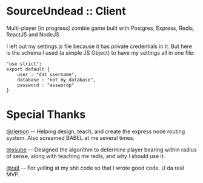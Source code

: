 SourceUndead :: Client
============

Multi-player [in progress] zombie game built with Postgres, Express, Redis, ReactJS and NodeJS

I left out my settings.js file because it has private credentials in it. But here is the schema I used (a simple JS Object) to have my settings all in one file:

    "use strict";
    export default {
        user : "dat username",
        database : "not my database",
        password : "asswordp"
    }

Special Thanks
==============

[@rlemon](https://github.com/rlemon) -- Helping design, teach, and create the express node routing system. Also screamed BABEL at me several times.

[@ssube](https://github.com/ssube) -- Designed the algorithm to determine player bearing within radius of sense, along with teaching me redis, and why I should use it.

[@ralt](https://github.com/ralt) -- For yelling at my shit code so that I wrote good code. U da real MVP.
